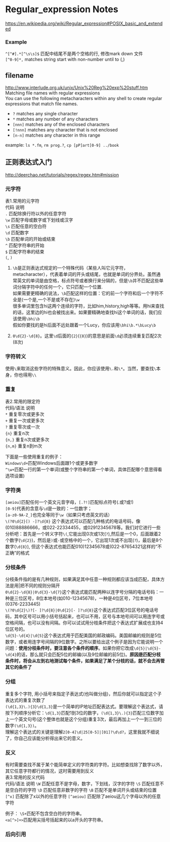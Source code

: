 # Regular_expression Notes

https://en.wikipedia.org/wiki/Regular_expression#POSIX_basic_and_extended

### Example
`^[^#].*[^\s\s]$` 匹配中结尾不是两个空格的行, 修改mark down 文件  
`[^0-9]*,`	matches string start with non-number until to (,)  

## filename
http://www.interlude.org.uk/unix/Unix%20Reg%20exp%20stuff.htm  
Matching file names with regular expressions  
You can use the following metacharacters within any shell to create regular expressions that match file names.  
* `?`       matches any single character
* `*`       matches any number of any characters
* `[nnn]`   matches any of the enclosed characters
* `[!nnn]`  matches any character that is not enclosed
* `[n-n]`   matches any character in this range

example: `ls *.fm`, `rm prog.?`, `cp [pP]art[0-9] ../book`  


## 正则表达式入门
http://deerchao.net/tutorials/regex/regex.htm#mission

### 元字符
表1.常用的元字符  
 代码 	说明  
`.` 	匹配除换行符以外的任意字符  
`\w` 	匹配字母或数字或下划线或汉字  
`\s` 	匹配任意的空白符  
`\d` 	匹配数字  
`\b` 	匹配单词的开始或结束  
`^` 	匹配字符串的开始  
`$`	匹配字符串的结束  
`(`, `)`

1. `\b`是正则表达式规定的一个特殊代码（某些人叫它元字符，metacharacter），代表着单词的开头或结尾，也就是单词的分界处。虽然通常英文的单词是由空格，标点符号或者换行来分隔的，但是`\b`并不匹配这些单词分隔字符中的任何一个，它只匹配一个位置.  
如果需要更精确的说法，`\b`匹配这样的位置：它的前一个字符和后一个字符不全是(一个是,一个不是或不存在)`\w`  
很多单词里包含hi这两个连续的字符，比如him,history,high等等。用hi来查找的话，这里边的hi也会被找出来。如果要精确地查找hi这个单词的话，我们应该使用`\bhi\b`  
假如你要找的是hi后面不远处跟着一个Lucy，你应该用`\bhi\b.*\bLucy\b`

2. `0\d{2}-\d{8}`。这里`\d`后面的`{2}`(`{8}`)的意思是前面`\d`必须连续重复匹配2次(8次)

### 字符转义
使用`\`来取消这些字符的特殊意义。因此，你应该使用`\.`和`\*`。当然，要查找`\`本身，你也得用`\\`  

### 重复
表2.常用的限定符   
代码/语法 	说明  
`*` 	重复零次或更多次  
`+` 	重复一次或更多次  
`?` 	重复零次或一次  
`{n}` 	重复n次  
`{n,}` 	重复n次或更多次  
`{n,m}` 	重复n到m次  

下面是一些使用重复的例子：  
`Windows\d+`匹配Windows后面跟1个或更多数字  
`^\w+`匹配一行的第一个单词(或整个字符串的第一个单词，具体匹配哪个意思得看选项设置)  

### 字符类
`[aeiou]`匹配任何一个英文元音字母，`[.?!]`匹配标点符号(.或?或!)  
`[0-9]`代表的含意与`\d`是一致的：一位数字；  
`[a-z0-9A-Z_]`也完全等同于`\w`（如果只考虑英文的话）  
`\(?0\d{2}[) -]?\d{8}` 这个表达式可以匹配几种格式的电话号码，像(010)88886666，或022-22334455，或02912345678等。我们对它进行一些分析吧：首先是一个转义字符`\(`,它能出现0次或1次(`?`),然后是一个0，后面跟着2个数字(`\d{2}`)，然后是`)`或`-`或空格中的一个，它出现1次或不出现(`?`)，最后是8个数字(`\d{8}`),  但这个表达式也能匹配010)12345678或(022-87654321这样的“不正确”的格式  

### 分枝条件
分枝条件指的是有几种规则，如果满足其中任意一种规则都应该当成匹配，具体方法是用|把不同的规则分隔开  
`0\d{2}-\d{8}|0\d{3}-\d{7}`这个表达式能匹配两种以连字号分隔的电话号码：一种是三位区号，8位本地号(如010-12345678)，一种是4位区号，7位本地号(0376-2233445)  
`\(?0\d{2}\)?[- ]?\d{8}|0\d{2}[- ]?\d{8}`这个表达式匹配3位区号的电话号码，其中区号可以用小括号括起来，也可以不用，区号与本地号间可以用连字号或空格间隔，也可以没有间隔。你可以试试用分枝条件把这个表达式扩展成也支持4位区号的。  
`\d{5}-\d{4}|\d{5}`这个表达式用于匹配美国的邮政编码。美国邮编的规则是5位数字，或者用连字号间隔的9位数字。之所以要给出这个例子是因为它能说明一个问题：**使用分枝条件时，要注意各个条件的顺序**。如果你把它改成`\d{5}|\d{5}-\d{4}`的话，那么就只会匹配5位的邮编(以及9位邮编的前5位)。**原因是匹配分枝条件时，将会从左到右地测试每个条件，如果满足了某个分枝的话，就不会去再管其它的条件了**  

### 分组
重复多个字符, 用小括号来指定子表达式(也叫做分组)，然后你就可以指定这个子表达式的重复次数了  
`(\d{1,3}\.){3}\d{1,3}`是一个简单的IP地址匹配表达式。要理解这个表达式，请按下列顺序分析它：`\d{1,3}`匹配1到3位的数字，`(\d{1,3}\.){3}`匹配三位数字加上一个英文句号(这个整体也就是这个分组)重复3次，最后再加上一个一到三位的数字`(\d{1,3})`。  
理解这个表达式的关键是理解`2[0-4]\d|25[0-5]|[01]?\d\d?`，这里我就不细说了，你自己应该能分析得出来它的意义。  

### 反义
有时需要查找不属于某个能简单定义的字符类的字符。比如想查找除了数字以外，其它任意字符都行的情况，这时需要用到反义  
表3.常用的反义代码  
代码/语法 	说明
`\W` 	匹配任意不是字母，数字，下划线，汉字的字符
`\S` 	匹配任意不是空白符的字符
`\D` 	匹配任意非数字的字符
`\B` 	匹配不是单词开头或结束的位置
`[^x]` 	匹配除了x以外的任意字符
`[^aeiou]` 	匹配除了aeiou这几个字母以外的任意字符

例子：
`\S+`匹配不包含空白符的字符串。   
`<a[^>]+>`匹配用尖括号括起来的以a开头的字符串。  

### 后向引用
